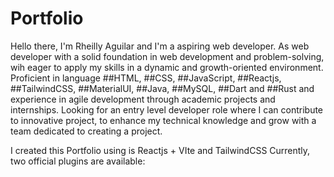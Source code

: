 # Portfolio

Hello there, I'm Rheilly Aguilar and I'm a aspiring web developer. As web developer with a solid foundation in web development and problem-solving, wih eager to apply my skills in a dynamic and growth-oriented environment. Proficient in language ##HTML, ##CSS, ##JavaScript, ##Reactjs, ##TailwindCSS, ##MaterialUI, ##Java, ##MySQL, ##Dart and ##Rust and experience in agile development through academic projects and internships. Looking for an entry level developer role where I can contribute to innovative project, to enhance my technical knowledge and grow with a team dedicated to creating a project.


I created this Portfolio using is Reactjs + VIte and TailwindCSS
Currently, two official plugins are available:



<!-- font color is #5e5946
background color is #e7e5d9
button color is #ae887b -->